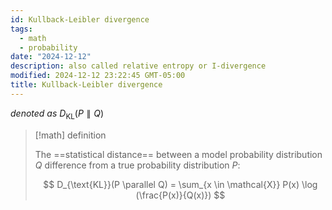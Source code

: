 ```yaml
---
id: Kullback-Leibler divergence
tags:
  - math
  - probability
date: "2024-12-12"
description: also called relative entropy or I-divergence
modified: 2024-12-12 23:22:45 GMT-05:00
title: Kullback-Leibler divergence
---
```


_denoted as_ $D_{\text{KL}}(P \parallel Q)$

> [!math] definition
>
> The ==statistical distance== between a model probability distribution $Q$ difference from a true probability distribution $P$:
>
> $$
> D_{\text{KL}}(P \parallel Q) = \sum_{x \in \mathcal{X}} P(x) \log (\frac{P(x)}{Q(x)})
> $$
